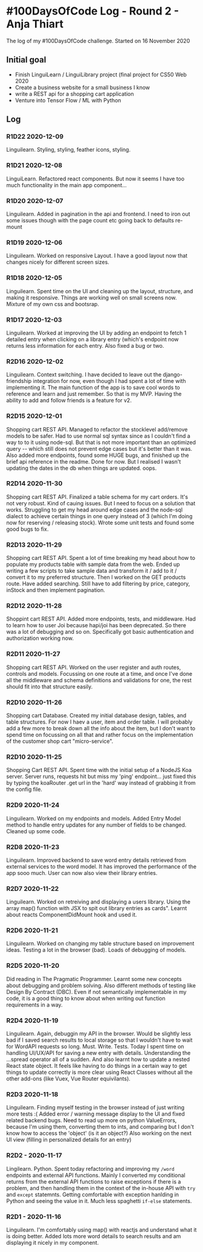 # #100DaysOfCode Log - Round 2 - Anja Thiart
The log of my #100DaysOfCode challenge. Started on 16 November 2020

## Initial goal
- Finish LinguiLearn / LinguiLibrary project (final project for CS50 Web 2020
- Create a business website for a small business I know
- write a REST api for a shopping cart application
- Venture into Tensor Flow / ML with Python

## Log

### R1D22 2020-12-09
Linguilearn. Styling, styling, feather icons, styling.

### R1D21 2020-12-08
LinguiLearn. Refactored react components. But now it seems I have too much functionality in the main app component...

### R1D20 2020-12-07
Linguilearn. Added in pagination in the api and frontend. I need to iron out some issues though with the page count etc going back to defaults re-mount

### R1D19 2020-12-06
Linguilearn. Worked on responsive Layout. I have a good layout now that changes nicely for different screen sizes. 

### R1D18 2020-12-05
Linguilearn. Spent time on the UI and cleaning up the layout, structure, and making it responsive. Things are working well on small screens now. Mixture of my own css and bootsrap.

### R1D17 2020-12-03
Linguilearn. Worked at improving the UI by adding an endpoint to fetch 1 detailed entry when clicking on a library entry (which's endpoint now returns less information for each entry. Also fixed a bug or two.

### R2D16 2020-12-02
Linguilearn. Context switching. I have decided to leave out the django-friendship integration for now, even though I had spent a lot of time with implementing it. The main function of the app is to save cool words to reference and learn and just remember. So that is my MVP. Having the ability to add and follow friends is a feature for v2.

### R2D15 2020-12-01
Shopping cart REST API. Managed to refactor the stocklevel add/remove models to be safer. Had to use normal sql syntax since as I couldn't find a way to to it using node-sql. But that is not more important than an optimized query -- which still does not prevent edge cases but it's better than it was. Also added more endpoints, found some HUGE bugs, and finished up the brief api reference in the readme. Done for now. But I realised I wasn't updating the dates in the db when things are updated. oops.

### R2D14 2020-11-30
Shopping cart REST API. Finalized a table schema for my cart orders. It's not very robust. Kind of cauing issues. But I need to focus on a solution that works. Struggling to get my head around edge cases and the node-sql dialect to achieve certain things in one query instead of 3 (which I'm doing now for reserving / releasing stock). Wrote some unit tests and found some good bugs to fix.

### R2D13 2020-11-29
Shopping cart REST API. Spent a lot of time breaking my head about how to populate my products table with sample data from the web. Ended up writing a few scripts to take sample data and transform it / add to it / convert it to my preferred structure. Then I worked on the GET products route. Have added searching. Still have to add filtering by price, category, inStock and then implement pagination.

### R2D12 2020-11-28
Shoppint cart REST API. Added more endpoints, tests, and middleware. Had to learn how to user Joi because hapi/joi has been deprecated. So there was a lot of debugging and so on. Specifically got basic authentication and authorization working now.

### R2D11 2020-11-27
Shopping cart REST API. Worked on the user register and auth routes, controls and models. Focussing on one route at a time, and once I've done all the middleware and schema definitions and validations for one, the rest should fit into that structure easily.

### R2D10 2020-11-26
Shopping cart Database. Created my initial database design, tables, and table structures. For now I haev a user, item and order table. I will probably add a few more to break down all the info about the item, but I don't want to spend time on focussing on all that and rather focus on the implementation of the customer shop cart "micro-service".

### R2D10 2020-11-25
Shopping Cart REST API. Spent time with the initial setup of a NodeJS Koa server. Server runs, requests hit but miss my 'ping' endpoint... just fixed this by typing the koaRouter .get url in the 'hard' way instead of grabbing it from the config file. 

### R2D9 2020-11-24
Linguilearn. Worked on my endpoints and models. Added Entry Model method to handle entry updates for any number of fields to be changed. Cleaned up some code.

### R2D8 2020-11-23
Linguilearn. Improved backend to save word entry details retrieved from external services to the word model. It has improved the performance of the app sooo much. User can now also view their library entries.

### R2D7 2020-11-22
Linguilearn. Worked on retreiving and displaying a users library. Using the array map() function with JSX to spit out library entries as cards". Learnt about reacts ComponentDidMount hook and used it.

### R2D6 2020-11-21
Linguilearn. Worked on changing my table structure based on improvement ideas. Testing a lot in the browser (bad). Loads of debugging of models.

### R2D5 2020-11-20
Did reading in The Pragmatic Programmer. Learnt some new concepts about debugging and problem solving. Also different methods of testing like Design By Contract (DBC). Even if not semantically implementable in my code, it is a good thing to know about when writing out function requirements in a way. 

### R2D4 2020-11-19
Linguilearn. Again, debuggin my API in the browser. Would be slightly less bad if I saved search results to local storage so that I wouldn't have to wait for WordAPI requests so long. Must. Write. Tests. Today I spent time on handling UI/UX/API for saving a new entry with details. Understanding the ...spread operator all of a sudden. And also learnt how to update a nested React state object. It feels like having to do things in a certain way to get things to update correctly is more clear using React Classes without all the other add-ons (like Vuex, Vue Router equivilants).

### R2D3 2020-11-18
Linguilearn. Finding myself testing in the browser instead of just writing more tests :(
Added error / warning message display to the UI and fixed related backend bugs. Need to read up more on python ValueErrors, because I'm using them, converting them to ints, and comparing but I don't know how to access the 'object' (is it an object?)
Also working on the next UI view (filling in personalized details for an entry)

### R2D2 - 2020-11-17
Lingilearn. Python. Spent today refactoring and improving my `/word` endpoints and external API functions. Mainly I converted my conditional returns from the external API functions to raise exceptions if there is a problem, and then handling them in the context of the in-house API with `try` and `except` statemnts. Getting comfortable with exception hanlding in Python and seeing the value in it. Much less spaghetti `if-else` statements.

### R2D1 - 2020-11-16
Linguilearn. I'm comfortably using map() with reactjs and understand what it is doing better. Added lots more word details to search results and am displaying it nicely in my component.

